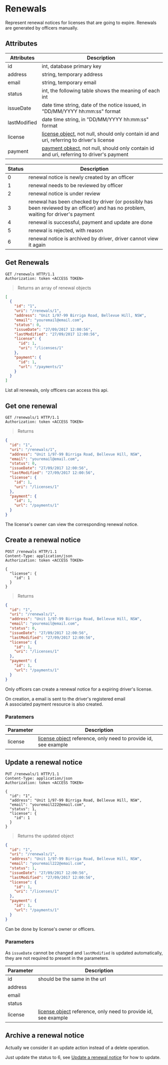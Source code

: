 # Renewals

Represent renewal notices for licenses that are going to expire. Renewals are generated by officers manually.

## Attributes

Attributes | Description
---------- | -----------
id | int, database primary key
address | string, temporary address
email | string, temporary email
status | int, the following table shows the meaning of each int
issueDate | date time string, date of the notice issued, in "DD/MM/YYYY hh:mm:ss" format
lastModified | date time string, in "DD/MM/YYYY hh:mm:ss" format
license | [license object](#licenses_licenses), not null, should only contain id and uri, referring to driver's license
payment | [payment obkect](#payments_payments), not null, should only contain id and uri, referring to driver's payment

Status | Description
------ | -----------
0 | renewal notice is newly created by an officer
1 | renewal needs to be reviewed by officer
2 | renewal notice is under review
3 | renewal has been checked by driver (or possibly has been reviewed by an officer) and has no problem, waiting for driver's payment
4 | renewal is successful, payment and update are done
5 | renewal is rejected, with reason
6 | renewal notice is archived by driver, driver cannot view it again

## Get Renewals

```http
GET /renewals HTTP/1.1
Authorization: token <ACCESS TOKEN>
```

> Returns an array of renewal objects

```json
[
  {
    "id": "1",
    "uri": "/renewals/1",
    "address": "Unit 1/97-99 Birriga Road, Bellevue Hill, NSW",
    "email": "youremail@email.com",
    "status": 0,
    "issueDate": "27/09/2017 12:00:56",
    "lastModified": "27/09/2017 12:00:56",
    "license": {
      "id": 1,
      "uri": "/licenses/1"
    },
    "payment": {
      "id": 1,
      "url": "/payments/1"
    }
  }
]
```

List all renewals, only officers can access this api.

## Get one renewal

```http
GET /renewals/1 HTTP/1.1
Authorization: token <ACCESS TOKEN>
```

> Returns

```json
{
  "id": "1",
  "uri": "/renewals/1",
  "address": "Unit 1/97-99 Birriga Road, Bellevue Hill, NSW",
  "email": "youremail@email.com",
  "status": 0,
  "issueDate": "27/09/2017 12:00:56",
  "lastModified": "27/09/2017 12:00:56",
  "license": {
    "id": 1,
    "uri": "/licenses/1"
  },
  "payment": {
    "id": 1,
    "url": "/payments/1"
  }
}
```

The license's owner can view the corresponding renewal notice.

## Create a renewal notice

```http
POST /renewals HTTP/1.1
Content-Type: application/json
Authorization: token <ACCESS TOKEN>

{
  "license": {
    "id": 1
  }
}
```

> Returns

```json
{
  "id": "1",
  "uri": "/renewals/1",
  "address": "Unit 1/97-99 Birriga Road, Bellevue Hill, NSW",
  "email": "youremail@email.com",
  "status": 0,
  "issueDate": "27/09/2017 12:00:56",
  "lastModified": "27/09/2017 12:00:56",
  "license": {
    "id": 1,
    "uri": "/licenses/1"
  },
  "payment": {
    "id": 1,
    "url": "/payments/1"
  }
}
```

Only officers can create a renewal notice for a expiring driver's license.

<aside class="notice">
On creation, a email is sent to the driver's registered email
</aside>

<aside class="notice">
A associated payment resource is also created.
</aside>

### Paratemers

Parameter | Description
--------- | -----------
license   | [license object](#licenses_licenses) reference, only need to provide id, see example

## Update a renewal notice

```http
PUT /renewals/1 HTTP/1.1
Content-Type: application/json
Authorization: token <ACCESS TOKEN>

{
  "id": "1",
  "address": "Unit 1/97-99 Birriga Road, Bellevue Hill, NSW",
  "email": "youremail222@email.com",
  "status": 1,
  "license": {
    "id": 1
  }
}
```

> Returns the updated object

```json
{
  "id": "1",
  "uri": "/renewals/1",
  "address": "Unit 1/97-99 Birriga Road, Bellevue Hill, NSW",
  "email": "youremail222@email.com",
  "status": 1,
  "issueDate": "27/09/2017 12:00:56",
  "lastModified": "27/09/2017 12:00:56",
  "license": {
    "id": 1,
    "uri": "/licenses/1"
  },
  "payment": {
    "id": 1,
    "url": "/payments/1"
  }
}
```

Can be done by license's owner or officers.

### Parameters

As `issueDate` cannot be changed and `lastModified` is updated automatically, they are not required to present in the parameters.

Parameter | Description
--------- | -----------
id        | should be the same in the url
address   |
email     |
status    |
license   | [license object](#licenses_licenses) reference, only need to provide id, see example


## Archive a renewal notice

Actually we consider it an update action instead of a delete operation.

Just update the status to 6, see [Update a renewal notice](#renewals_update-a-renewal-notice) for how to update.
